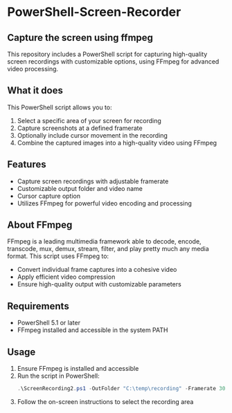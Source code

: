 # PowerShell-Screen-Recorder
## Capture the screen using ffmpeg

This repository includes a PowerShell script for capturing high-quality screen recordings with customizable options, using FFmpeg for advanced video processing.

## What it does

This PowerShell script allows you to:
1. Select a specific area of your screen for recording
2. Capture screenshots at a defined framerate
3. Optionally include cursor movement in the recording
4. Combine the captured images into a high-quality video using FFmpeg

## Features

- Capture screen recordings with adjustable framerate
- Customizable output folder and video name
- Cursor capture option
- Utilizes FFmpeg for powerful video encoding and processing

## About FFmpeg

FFmpeg is a leading multimedia framework able to decode, encode, transcode, mux, demux, stream, filter, and play pretty much any media format. This script uses FFmpeg to:
- Convert individual frame captures into a cohesive video
- Apply efficient video compression
- Ensure high-quality output with customizable parameters

## Requirements

- PowerShell 5.1 or later
- FFmpeg installed and accessible in the system PATH

## Usage

1. Ensure FFmpeg is installed and accessible
2. Run the script in PowerShell:
   ```powershell
   .\ScreenRecording2.ps1 -OutFolder "C:\temp\recording" -Framerate 30 -VideoName "my_recording.mp4"
3. Follow the on-screen instructions to select the recording area
   
